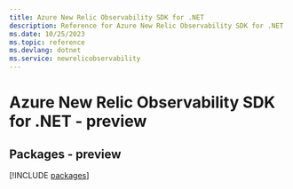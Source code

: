 ```yaml
---
title: Azure New Relic Observability SDK for .NET
description: Reference for Azure New Relic Observability SDK for .NET
ms.date: 10/25/2023
ms.topic: reference
ms.devlang: dotnet
ms.service: newrelicobservability
---
```

# Azure New Relic Observability SDK for .NET - preview
## Packages - preview
[!INCLUDE [packages](new-relic-observability-index.md)]